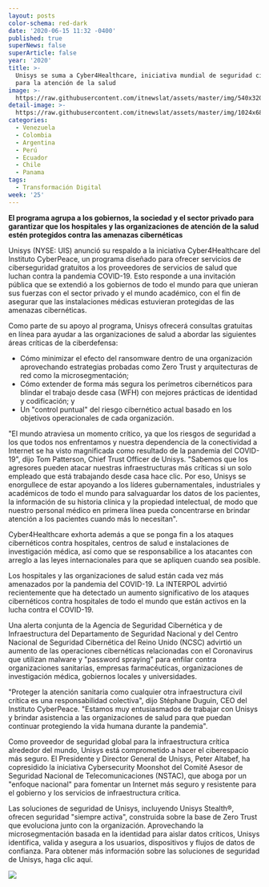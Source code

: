 ```yaml
---
layout: posts
color-schema: red-dark
date: '2020-06-15 11:32 -0400'
published: true
superNews: false
superArticle: false
year: '2020'
title: >-
  Unisys se suma a Cyber4Healthcare, iniciativa mundial de seguridad cibernética
  para la atención de la salud
image: >-
  https://raw.githubusercontent.com/itnewslat/assets/master/img/540x320/Hospital-p.jpg
detail-image: >-
  https://raw.githubusercontent.com/itnewslat/assets/master/img/1024x680/Hospital-g.jpg
categories:
  - Venezuela
  - Colombia
  - Argentina
  - Perú
  - Ecuador
  - Chile
  - Panama
tags:
  - Transformación Digital
week: '25'
---
```

**El programa agrupa a los gobiernos, la sociedad y el sector privado para garantizar que los hospitales y las organizaciones de atención de la salud estén protegidos contra las amenazas cibernéticas**

Unisys (NYSE: UIS) anunció su respaldo a la iniciativa Cyber4Healthcare del Instituto CyberPeace, un programa diseñado para ofrecer servicios de ciberseguridad gratuitos a los proveedores de servicios de salud que luchan contra la pandemia COVID-19. Esto responde a una invitación pública que se extendió a los gobiernos de todo el mundo para que unieran sus fuerzas con el sector privado y el mundo académico, con el fin de asegurar que las instalaciones médicas estuvieran protegidas de las amenazas cibernéticas.

Como parte de su apoyo al programa, Unisys ofrecerá consultas gratuitas en línea para ayudar a las organizaciones de salud a abordar las siguientes áreas críticas de la ciberdefensa:

- Cómo minimizar el efecto del ransomware dentro de una organización aprovechando estrategias probadas como Zero Trust y arquitecturas de red como la microsegmentación;
- Cómo extender de forma más segura los perímetros cibernéticos para blindar el trabajo desde casa (WFH) con mejores prácticas de identidad y codificación; y 
- Un "control puntual" del riesgo cibernético actual basado en los objetivos operacionales de cada organización.  

"El mundo atraviesa un momento crítico, ya que los riesgos de seguridad a los que todos nos enfrentamos y nuestra dependencia de la conectividad a Internet se ha visto magnificada como resultado de la pandemia del COVID-19", dijo Tom Patterson, Chief Trust Officer de Unisys. "Sabemos que los agresores pueden atacar nuestras infraestructuras más críticas si un solo empleado que está trabajando desde casa hace clic. Por eso, Unisys se enorgullece de estar apoyando a los líderes gubernamentales, industriales y académicos de todo el mundo para salvaguardar los datos de los pacientes, la información de su historia clínica y la propiedad intelectual, de modo que nuestro personal médico en primera línea pueda concentrarse en brindar atención a los pacientes cuando más lo necesitan".

Cyber4Healthcare exhorta además a que se ponga fin a los ataques cibernéticos contra hospitales, centros de salud e instalaciones de investigación médica, así como que se responsabilice a los atacantes con arreglo a las leyes internacionales para que se apliquen cuando sea posible.

Los hospitales y las organizaciones de salud están cada vez más amenazados por la pandemia del COVID-19. La INTERPOL advirtió recientemente que ha detectado un aumento significativo de los ataques cibernéticos contra hospitales de todo el mundo que están activos en la lucha contra el COVID-19. 

Una alerta conjunta de la Agencia de Seguridad Cibernética y de Infraestructura del Departamento de Seguridad Nacional y del Centro Nacional de Seguridad Cibernética del Reino Unido (NCSC) advirtió un aumento de las operaciones cibernéticas relacionadas con el Coronavirus que utilizan malware y "password spraying" para enfilar contra organizaciones sanitarias, empresas farmacéuticas, organizaciones de investigación médica, gobiernos locales y universidades.

"Proteger la atención sanitaria como cualquier otra infraestructura civil crítica es una responsabilidad colectiva", dijo Stéphane Duguin, CEO del Instituto CyberPeace. "Estamos muy entusiasmados de trabajar con Unisys y brindar asistencia a las organizaciones de salud para que puedan continuar protegiendo la vida humana durante la pandemia".

Como proveedor de seguridad global para la infraestructura crítica alrededor del mundo, Unisys está comprometido a hacer el ciberespacio más seguro. El Presidente y Director General de Unisys, Peter Altabef, ha copresidido la iniciativa Cybersecurity Moonshot del Comité Asesor de Seguridad Nacional de Telecomunicaciones (NSTAC), que aboga por un "enfoque nacional" para fomentar un Internet más seguro y resistente para el gobierno y los servicios de infraestructura crítica. 

Las soluciones de seguridad de Unisys, incluyendo Unisys Stealth®, ofrecen seguridad "siempre activa", construida sobre la base de Zero Trust que evoluciona junto con la organización. Aprovechando la microsegmentación basada en la identidad para aislar datos críticos, Unisys identifica, valida y asegura a los usuarios, dispositivos y flujos de datos de confianza. Para obtener más información sobre las soluciones de seguridad de Unisys, haga clic aquí.

<img src="https://tracker.metricool.com/c3po.jpg?hash=56f88a41e39ab42c063cc51676587a04"/>